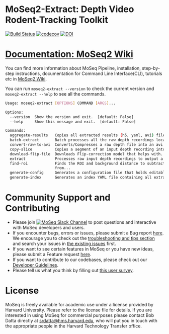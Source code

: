 # MoSeq2-Extract: Depth Video Rodent-Tracking Toolkit
 
[![Build Status](https://travis-ci.com/dattalab/moseq2-extract.svg?token=gvoikVySDHEmvHT7Dbed&branch=test-suite)](https://travis-ci.com/dattalab/moseq2-extract)
[![codecov](https://codecov.io/gh/dattalab/moseq2-extract/branch/test-suite/graph/badge.svg?token=ICPjpMMwYZ)](https://codecov.io/gh/dattalab/moseq2-extract)
[![DOI](https://zenodo.org/badge/120829989.svg)](https://zenodo.org/badge/latestdoi/120829989)

# [Documentation: MoSeq2 Wiki](https://github.com/dattalab/moseq2-app/wiki)
You can find more information about MoSeq Pipeline, installation, step-by-step instructions, documentation for Command Line Interface(CLI), tutorials etc in [MoSeq2 Wiki](https://github.com/dattalab/moseq2-app/wiki).

You can run `moseq2-extract --version` to check the current version and `moseq2-extract --help` to see all the commands.
```bash
Usage: moseq2-extract [OPTIONS] COMMAND [ARGS]...

Options:
  --version  Show the version and exit.  [default: False]
  --help     Show this message and exit.  [default: False]

Commands:
  aggregate-results   Copies all extracted results (h5, yaml, avi) files...
  batch-extract       Batch processes all the raw depth recordings located...
  convert-raw-to-avi  Converts/Compresses a raw depth file into an avi file...
  copy-slice          Copies a segment of an input depth recording into a...
  download-flip-file  Downloads Flip-correction model that helps with...
  extract             Processes raw input depth recordings to output a...
  find-roi            Finds the ROI and background distance to subtract
                      from...
  generate-config     Generates a configuration file that holds editable...
  generate-index      Generates an index YAML file containing all extracted...
```


# Community Support and Contributing
- Please join [![MoSeq Slack Channel](https://img.shields.io/badge/slack-MoSeq-blue.svg?logo=slack)](https://moseqworkspace.slack.com) to post questions and interactive with MoSeq developers and users.
- If you encounter bugs, errors or issues, please submit a Bug report [here](https://github.com/dattalab/moseq2-app/issues/new/choose). We encourage you to check out the [troubleshooting and tips section](https://github.com/dattalab/moseq2-app/wiki/Troubleshooting-and-Tips) and search your issues in [the existing issues](https://github.com/dattalab/moseq2-app/issues) first.   
- If you want to see certain features in MoSeq or you have new ideas, please submit a Feature request [here](https://github.com/dattalab/moseq2-app/issues/new/choose).
- If you want to contribute to our codebases, please check out our [Developer Guidelines](https://github.com/dattalab/moseq2-app/wiki/MoSeq-Developer-Guidelines).
- Please tell us what you think by filling out [this user survey](https://forms.gle/FbtEN8E382y8jF3p6).

# License

MoSeq is freely available for academic use under a license provided by Harvard University. Please refer to the license file for details. If you are interested in using MoSeq for commercial purposes please contact Bob Datta directly at srdatta@hms.harvard.edu, who will put you in touch with the appropriate people in the Harvard Technology Transfer office.
